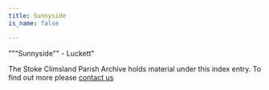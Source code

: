 ```yaml
---
title: Sunnyside
is_name: false

---
```


"""Sunnyside"" - Luckett"


The Stoke Climsland Parish Archive holds material under this index entry. To find out more please [contact us](/contact/)
